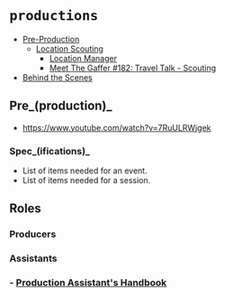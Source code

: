 # `productions`

  - [Pre-Production](https://en.wikipedia.org/wiki/Pre-production)
    - [Location Scouting](https://en.wikipedia.org/wiki/Location_scouting)
      - [Location Manager](https://en.wikipedia.org/wiki/Location_manager)
      - [Meet The Gaffer #182: Travel Talk - Scouting](https://www.youtube.com/watch?v=iBHLNfmPM_Q)
  - [Behind the Scenes](https://youtu.be/6r3g3jdlFgw)


## Pre_(production)_

  - https://www.youtube.com/watch?v=7RuULRWjgek


### Spec_(ifications)_

  - List of items needed for an event.
  - List of items needed for a session.


## Roles


### Producers


### Assistants


###  - [Production Assistant's Handbook](./PAPH.pdf)
